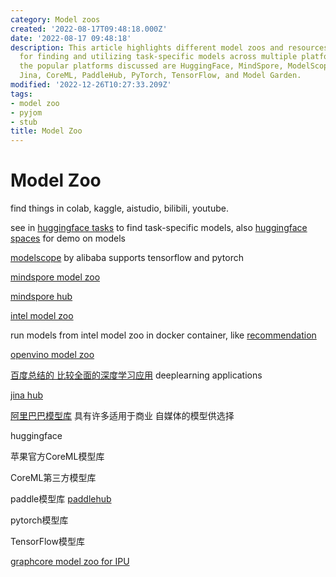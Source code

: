 ```yaml
---
category: Model zoos
created: '2022-08-17T09:48:18.000Z'
date: '2022-08-17 09:48:18'
description: This article highlights different model zoos and resources available
  for finding and utilizing task-specific models across multiple platforms. Some of
  the popular platforms discussed are HuggingFace, MindSpore, ModelScope, Intel, OpenVino,
  Jina, CoreML, PaddleHub, PyTorch, TensorFlow, and Model Garden.
modified: '2022-12-26T10:27:33.209Z'
tags:
- model zoo
- pyjom
- stub
title: Model Zoo
---
```


# Model Zoo

find things in colab, kaggle, aistudio, bilibili, youtube.

see in [huggingface tasks](https://huggingface.co/tasks) to find task-specific models, also [huggingface spaces](https://huggingface.co/spaces) for demo on models

[modelscope](https://modelscope.cn/home) by alibaba supports tensorflow and pytorch

[mindspore model zoo](https://gitee.com/mindspore/models)

[mindspore hub](https://www.mindspore.cn/resources/hub/)

[intel model zoo](https://github.com/IntelAI/models)

run models from intel model zoo in docker container, like [recommendation](https://hub.docker.com/r/intel/recommendation)

[openvino model zoo](https://github.com/openvinotoolkit/open_model_zoo)

[百度总结的 比较全面的深度学习应用](https://github.com/datawhalechina/awesome-DeepLearning) deeplearning applications

[jina hub](https://hub.jina.ai/)

[阿里巴巴模型库](https://modelscope.cn/#/models) 具有许多适用于商业 自媒体的模型供选择

huggingface

苹果官方CoreML模型库

CoreML第三方模型库

paddle模型库 [paddlehub](https://github.com/PaddlePaddle/PaddleHub)

pytorch模型库

TensorFlow模型库

[graphcore model zoo for IPU](https://www.graphcore.ai/resources/model-garden)
